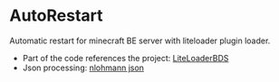 # AutoRestart
Automatic restart for minecraft BE server with liteloader plugin loader.

* Part of the code references the project: [LiteLoaderBDS](https://github.com/LiteLDev/LiteLoaderBDS)
* Json processing: [nlohmann json](https://github.com/nlohmann/json)
